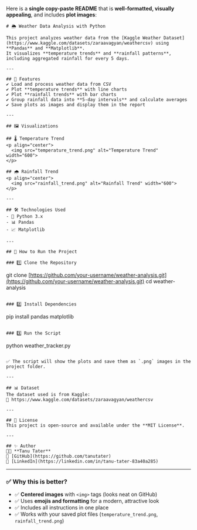 Here is a **single copy-paste README** that is **well-formatted, visually appealing**, and includes **plot images**:

```
# 🌦️ Weather Data Analysis with Python  

This project analyzes weather data from the [Kaggle Weather Dataset](https://www.kaggle.com/datasets/zaraavagyan/weathercsv) using **Pandas** and **Matplotlib**.  
It visualizes **temperature trends** and **rainfall patterns**, including aggregated rainfall for every 5 days.

---

## 📌 Features
✔️ Load and process weather data from CSV  
✔️ Plot **temperature trends** with line charts  
✔️ Plot **rainfall trends** with bar charts  
✔️ Group rainfall data into **5-day intervals** and calculate averages  
✔️ Save plots as images and display them in the report  

---

## 🖼️ Visualizations  

## 🌡️ Temperature Trend
<p align="center">
  <img src="temperature_trend.png" alt="Temperature Trend" width="600">
</p>

## 🌧️ Rainfall Trend
<p align="center">
  <img src="rainfall_trend.png" alt="Rainfall Trend" width="600">
</p>

---

## 🛠️ Technologies Used
- 🐍 Python 3.x  
- 📊 Pandas  
- 📈 Matplotlib  

---

## 🚀 How to Run the Project

### 1️⃣ Clone the Repository  
```

git clone [https://github.com/your-username/weather-analysis.git](https://github.com/your-username/weather-analysis.git)
cd weather-analysis

```

### 2️⃣ Install Dependencies  
```

pip install pandas matplotlib

```

### 3️⃣ Run the Script  
```

python weather\_tracker.py

```

✅ The script will show the plots and save them as `.png` images in the project folder.  

---

## 📊 Dataset  
The dataset used is from Kaggle:  
🔗 https://www.kaggle.com/datasets/zaraavagyan/weathercsv  

---

## 📄 License  
This project is open-source and available under the **MIT License**.

---

## ✨ Author  
👩‍💻 **Tanu Tater**  
🔗 [GitHub](https://github.com/tanutater)  
🔗 [LinkedIn](https://linkedin.com/in/tanu-tater-83a40a285)
```

---

### ✅ Why this is better?

* ✅ **Centered images** with `<img>` tags (looks neat on GitHub)
* ✅ Uses **emojis and formatting** for a modern, attractive look
* ✅ Includes all instructions in one place
* ✅ Works with your saved plot files (`temperature_trend.png`, `rainfall_trend.png`)

